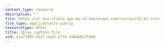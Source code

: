 ```yaml
---
content_type: resource
description: ''
file: https://ol-ocw-studio-app-qa.s3.amazonaws.com/courses/22-01-introduction-to-nuclear-engineering-and-ionizing-radiation-fall-2016/e1a77895d1a7aa29ef7ed30a682cf468_Gd0QPYVYnQg.srt
file_type: application/x-subrip
resourcetype: Other
title: 3play caption file
uid: e1a77895-d1a7-aa29-ef7e-d30a682cf468
---
```

